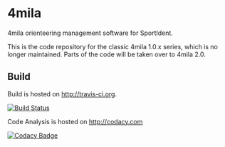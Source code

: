 # 4mila
4mila orienteering management software for SportIdent.

This is the code repository for the classic 4mila 1.0.x series, which is no longer maintained. Parts of the code will be taken over to 4mila 2.0.

## Build
Build is hosted on http://travis-ci.org.

[![Build Status](https://travis-ci.org/innovad/4mila.svg?branch=master)](https://travis-ci.org/innovad/4mila)

Code Analysis is hosted on http://codacy.com

[![Codacy Badge](https://api.codacy.com/project/badge/grade/dd62bcc538be4b8cb3ee368c7d6b2eb8)](https://www.codacy.com/app/mosa/4mila)
